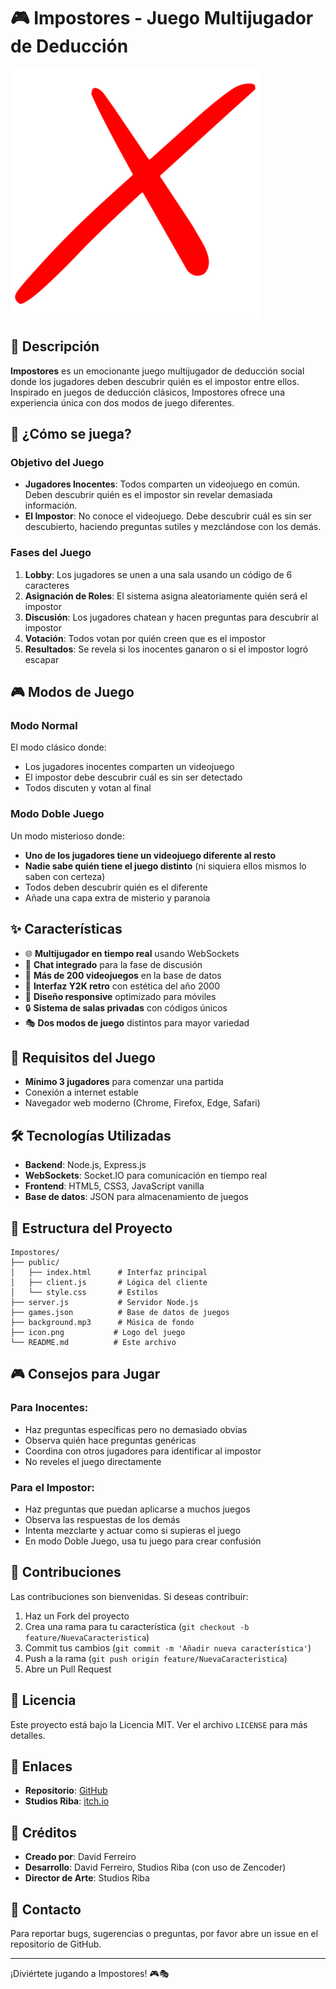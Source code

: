 # 🎮 Impostores - Juego Multijugador de Deducción

![Impostores](icon.png)

## 📖 Descripción

**Impostores** es un emocionante juego multijugador de deducción social donde los jugadores deben descubrir quién es el impostor entre ellos. Inspirado en juegos de deducción clásicos, Impostores ofrece una experiencia única con dos modos de juego diferentes.

## 🎯 ¿Cómo se juega?

### Objetivo del Juego

- **Jugadores Inocentes**: Todos comparten un videojuego en común. Deben descubrir quién es el impostor sin revelar demasiada información.
- **El Impostor**: No conoce el videojuego. Debe descubrir cuál es sin ser descubierto, haciendo preguntas sutiles y mezclándose con los demás.

### Fases del Juego

1. **Lobby**: Los jugadores se unen a una sala usando un código de 6 caracteres
2. **Asignación de Roles**: El sistema asigna aleatoriamente quién será el impostor
3. **Discusión**: Los jugadores chatean y hacen preguntas para descubrir al impostor
4. **Votación**: Todos votan por quién creen que es el impostor
5. **Resultados**: Se revela si los inocentes ganaron o si el impostor logró escapar

## 🎮 Modos de Juego

### Modo Normal
El modo clásico donde:
- Los jugadores inocentes comparten un videojuego
- El impostor debe descubrir cuál es sin ser detectado
- Todos discuten y votan al final

### Modo Doble Juego
Un modo misterioso donde:
- **Uno de los jugadores tiene un videojuego diferente al resto**
- **Nadie sabe quién tiene el juego distinto** (ni siquiera ellos mismos lo saben con certeza)
- Todos deben descubrir quién es el diferente
- Añade una capa extra de misterio y paranoia

## ✨ Características

- 🌐 **Multijugador en tiempo real** usando WebSockets
- 💬 **Chat integrado** para la fase de discusión
- 🎲 **Más de 200 videojuegos** en la base de datos
- 🎨 **Interfaz Y2K retro** con estética del año 2000
- 📱 **Diseño responsive** optimizado para móviles
- 🔒 **Sistema de salas privadas** con códigos únicos
- 🎭 **Dos modos de juego** distintos para mayor variedad

## 🎯 Requisitos del Juego

- **Mínimo 3 jugadores** para comenzar una partida
- Conexión a internet estable
- Navegador web moderno (Chrome, Firefox, Edge, Safari)

## 🛠️ Tecnologías Utilizadas

- **Backend**: Node.js, Express.js
- **WebSockets**: Socket.IO para comunicación en tiempo real
- **Frontend**: HTML5, CSS3, JavaScript vanilla
- **Base de datos**: JSON para almacenamiento de juegos

## 📂 Estructura del Proyecto

```
Impostores/
├── public/
│   ├── index.html      # Interfaz principal
│   ├── client.js       # Lógica del cliente
│   └── style.css       # Estilos
├── server.js           # Servidor Node.js
├── games.json          # Base de datos de juegos
├── background.mp3      # Música de fondo
├── icon.png           # Logo del juego
└── README.md          # Este archivo
```

## 🎮 Consejos para Jugar

### Para Inocentes:
- Haz preguntas específicas pero no demasiado obvias
- Observa quién hace preguntas genéricas
- Coordina con otros jugadores para identificar al impostor
- No reveles el juego directamente

### Para el Impostor:
- Haz preguntas que puedan aplicarse a muchos juegos
- Observa las respuestas de los demás
- Intenta mezclarte y actuar como si supieras el juego
- En modo Doble Juego, usa tu juego para crear confusión

## 🤝 Contribuciones

Las contribuciones son bienvenidas. Si deseas contribuir:

1. Haz un Fork del proyecto
2. Crea una rama para tu característica (`git checkout -b feature/NuevaCaracteristica`)
3. Commit tus cambios (`git commit -m 'Añadir nueva característica'`)
4. Push a la rama (`git push origin feature/NuevaCaracteristica`)
5. Abre un Pull Request

## 📝 Licencia

Este proyecto está bajo la Licencia MIT. Ver el archivo `LICENSE` para más detalles.

## 🔗 Enlaces

- **Repositorio**: [GitHub](https://github.com/DavidFerreiro-dev/Traitors)
- **Studios Riba**: [itch.io](https://studiosriba.itch.io)

## 👥 Créditos

- **Creado por**: David Ferreiro
- **Desarrollo**: David Ferreiro, Studios Riba (con uso de Zencoder)
- **Director de Arte**: Studios Riba

## 📧 Contacto

Para reportar bugs, sugerencias o preguntas, por favor abre un issue en el repositorio de GitHub.

---

¡Diviértete jugando a Impostores! 🎮🎭